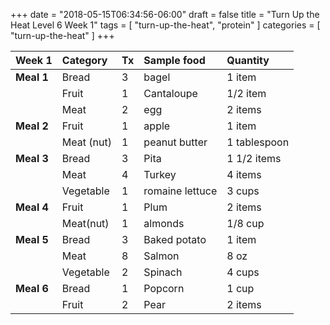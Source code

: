 +++
date = "2018-05-15T06:34:56-06:00"
draft = false
title = "Turn Up the Heat Level 6 Week 1"
tags = [ "turn-up-the-heat", "protein" ]
categories = [ "turn-up-the-heat" ]
+++

|Week 1|Category|Tx|Sample food|Quantity|
| :------- | :------ | :------ | :----------- | :------- |
|**Meal 1**|Bread|3|bagel|1 item|
|          |Fruit|1|Cantaloupe|1/2 item|
|          |Meat|2|egg|2 items|
|**Meal 2**|Fruit|1|apple|1 item|
||Meat (nut)|1|peanut butter|1 tablespoon|
|**Meal 3**|Bread|3|Pita|1 1/2 items|
|          |Meat|4|Turkey|4 items|
|          |Vegetable|1|romaine lettuce|3 cups|
|**Meal 4**|Fruit|1|Plum|2 items|
|          |Meat(nut)|1|almonds|1/8 cup|
|**Meal 5**|Bread|3|Baked potato|1 item|
|          |Meat|8|Salmon|8 oz|
|          |Vegetable|2|Spinach|4 cups|
|**Meal 6**|Bread|1|Popcorn|1 cup|
|          |Fruit|2|Pear|2 items|
